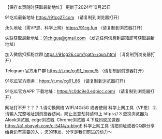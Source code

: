 【保存本页随时获取最新地址】 更新于2024年10月25日

91吃瓜最新地址 https://91cg27.com （请复制到浏览器打开）

永久地址（需VP恩、科学上网）https://91cg.fun （请复制到浏览器打开）

失联获取最新地址：91chigua@gmail.com （发送任何信息到邮箱即可获取最新地址）

加入微信扣扣粉丝群 https://91cg26.com?path=/qun.html （请复制到浏览器打开）

Telegram 官方用户群 https://t.me/cg91_home/5 （请复制到浏览器打开）

91吃瓜官方商务：https://t.me/cg91_66 （请复制到浏览器打开）

91吃瓜官方APP 下载地址：https://c0dc9e3.edpicc.com/ （请复制到浏览器打开）

网址打不开？？？ 1.请切换网络 WIFI/4G/5G 或者使用 科学上网工具（VP恩） 2.请输入完整地址到浏览器访问，防止恶意劫持请带上 https:// 3.更换浏览器为Alook浏览器, edge浏览器, Chrome浏览器 4.下载蚂蚁加速器 https://a1.obqyyh.com/c-5414/a-btygF 科学上网工具
请把网址或者QQ群分享给身边有需要的人 ，您的转发、分享是我们前进的动力～
